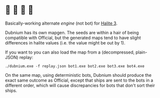 # 🐢 🐊 🦎 🐍

Basically-working alternate *engine* (not bot) for [Halite 3](https://github.com/HaliteChallenge/Halite-III).

Dubnium has its own mapgen. The seeds are within a hair of being compatible with Official, but the generated maps tend to have slight differences in halite values (i.e. the value might be out by 1).

If you want to you can also load the map from a (decompressed, plain-JSON) replay:

`./dubnium.exe -f replay.json bot1.exe bot2.exe bot3.exe bot4.exe`

On the same map, using deterministic bots, Dubnium should produce the exact same outcome as Official, except that ships are sent to the bots in a different order, which will cause discrepancies for bots that don't sort their ships.
